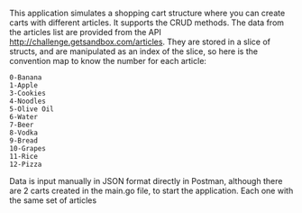 This application simulates a shopping cart structure
where you can create carts with different articles. It supports
the CRUD methods. 
The data from the articles list are provided from the API http://challenge.getsandbox.com/articles.
They are stored in a slice of structs, and are manipulated as an index of the slice, so here is the 
convention map to know the number for each article:

    0-Banana
    1-Apple
    3-Cookies
    4-Noodles
    5-Olive Oil
    6-Water
    7-Beer
    8-Vodka
    9-Bread
    10-Grapes
    11-Rice
    12-Pizza

Data is input manually in JSON format directly in Postman, although there are 2 carts created in
the main.go file, to start the application. Each one with the same set of articles
